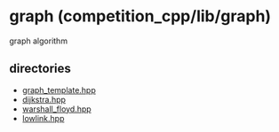 # graph (competition_cpp/lib/graph)
graph algorithm

## directories
- [graph_template.hpp](./graph_template.hpp)
- [dijkstra.hpp](./dijkstra.hpp)
- [warshall_floyd.hpp](./warshall_floyd.hpp)
- [lowlink.hpp](./lowlink.hpp)
